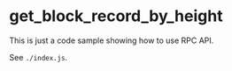 # get_block_record_by_height

This is just a code sample showing how to use RPC API.

See `./index.js`.
